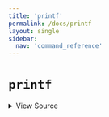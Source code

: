 ```yaml
---
title: 'printf'
permalink: /docs/printf
layout: single
sidebar:
  nav: 'command_reference'
---
```


# `printf`



<details>
  <summary>View Source</summary>

{% highlight sh %}

# Because '%s' and similar formatters are so common, look for a '%' formatter (but only one, and not after the --)

!fn --shellpen-private writeDSL write "printf"

local encounteredDashDash=false
local encounteredFormatter=false

local argument=''
for argument in "$@"
do
  [ "$argument" = -- ] && encounteredDashDash=true
  if [ "$encounteredDashDash" = false ] && [ "$encounteredFormatter" = false ] && [[ "$argument" = *"%"* ]] && [[ ! "$argument" = "'"* ]]
  then
    encounteredFormatter=true
    !fn --shellpen-private writeDSL write " '$argument'"
  elif [[ "$argument" =~ ^\' ]] || [[ "$argument" =~ ^\" ]] || [[ "$argument" =~ ^- ]] # If it starts with a quote of some kind, don't double quote it, also if it starts with a dash, like -v
  then
    !fn --shellpen-private writeDSL write " $argument"
  else
    !fn --shellpen-private writeDSL write " \"$argument\""
  fi
done

!fn --shellpen-private writeDSL writeln
{% endhighlight %}

</details>








